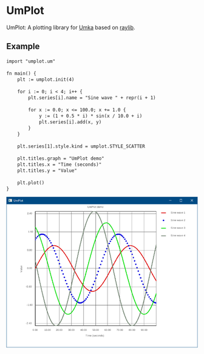 # UmPlot
UmPlot: A plotting library for [Umka](https://github.com/vtereshkov/umka-lang) based on [raylib](https://www.raylib.com).

## Example
```
import "umplot.um"

fn main() {
    plt := umplot.init(4)

    for i := 0; i < 4; i++ {
        plt.series[i].name = "Sine wave " + repr(i + 1)

        for x := 0.0; x <= 100.0; x += 1.0 {
            y := (1 + 0.5 * i) * sin(x / 10.0 + i)
            plt.series[i].add(x, y)
        }
    }

    plt.series[1].style.kind = umplot.STYLE_SCATTER

    plt.titles.graph = "UmPlot demo"
    plt.titles.x = "Time (seconds)"
    plt.titles.y = "Value"

    plt.plot()
}

```
![](umplot.png)

